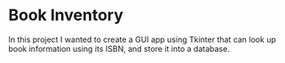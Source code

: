 # Book Inventory

In this project I wanted to create a GUI app using Tkinter that can look up book information using its ISBN,
and store it into a database.
